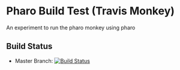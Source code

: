 # Pharo Build Test (Travis Monkey)
An experiment to run the pharo monkey using pharo

## Build Status
- Master Branch: [![Build Status](https://travis-ci.org/estebanlm/pharo-build-test.png?branch=master)](https://travis-ci.org/estebanlm/pharo-build-test)